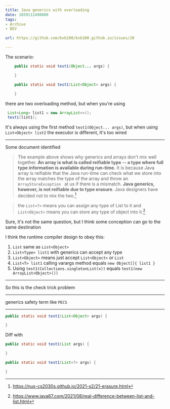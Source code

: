 ```yaml
---
title: Java generics with overloading
date: 1659112498000
tags:
- Archive
- DEV

url: https://github.com/bxb100/bxb100.github.io/issues/20

---
```

The scenario:

```java
    public static void test1(Object... args) {

    }

    public static void test1(List<Object> args) {

    }

```

there are two overloading method, but when you're using
 ```java
  List<Long> list1 = new ArrayList<>();
  test1(list1);
```
It's always using the first method `test1(Object... args)`, but when using `List<Object> list2` the executor is different, It's too wired


---

Some document identified 

> The example above shows why generics and arrays don't mix well together. **An array is what is called reifiable type -- a type where full type information is available during run-time.** It is because Java array is reifiable that the Java run-time can check what we store into the array matches the type of the array and throw an `ArrayStoreException ` at us if there is a mismatch. **Java generics, however, is not reifiable due to type erasure**. Java designers have decided not to mix the two.[^1]

> the `List<?>` means you can assign any type of List to it and `List<Object>` means you can store any type of object into it.[^2]

Sure, it's not the same question, but I think some conception can go to the same destination

I think the runtime compiler design to obey this:
  1. `List` same as `List<Object>`
  2. `List<Type> list1` with generics can accept any type
  3. `List<Object>` means just accept `List<Object>` or `List`
  4. `List<T> list1` calling varargs method equals `new Object[]{ list1 }`
  5. Using `test1(Collections.singletonList(x))` equals `test1(new ArrayList<Object>())`

---

So this is the check trick problem





[^1]: https://nus-cs2030s.github.io/2021-s2/21-erasure.html
[^2]: https://www.java67.com/2021/08/real-difference-between-list-and-list.html

---

<a id="issuecomment-1347703171"></a>
generics safety term like `PECS`

---

<a id="issuecomment-1384855824"></a>
```java
public static void test1(List<Object> args) {

}
```
Diff with
```java
public static void test1(List args) {

}
```
```java
public static void test1(List<?> args) {

}
```